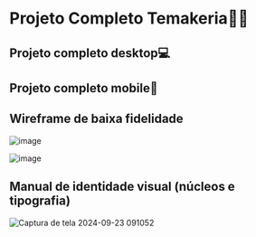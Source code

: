 # Projeto Completo Temakeria🍱🥢
## Projeto completo desktop💻


## Projeto completo mobile📱


## Wireframe de baixa fidelidade
 ![image](https://github.com/user-attachments/assets/cb016300-f034-411d-b8d3-b0a42750ab48)
 
 ![image](https://github.com/user-attachments/assets/0fbc5634-3066-4f43-ba90-fe5ee0b2d585)


## Manual de identidade visual (núcleos e tipografia)
![Captura de tela 2024-09-23 091052](https://github.com/user-attachments/assets/a55a4b7e-ed25-4350-95f7-cfb2a8c66b4d)

 
